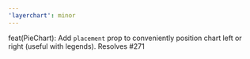 ```yaml
---
'layerchart': minor
---
```


feat(PieChart): Add `placement` prop to conveniently position chart left or right (useful with legends). Resolves #271
